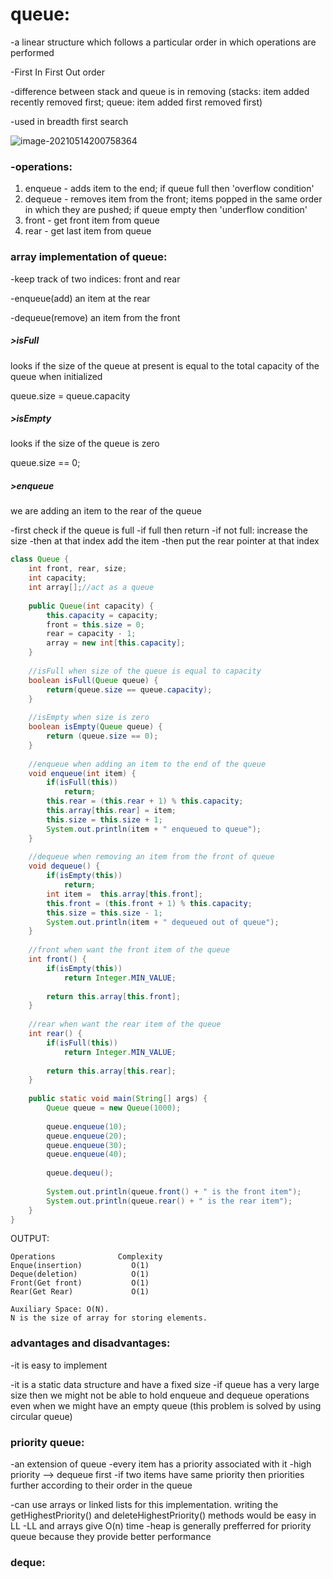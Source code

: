# queue:

-a linear structure which follows a particular order in which operations are performed

-First In First Out order

-difference between stack and queue is in removing (stacks: item added recently removed first; queue: item added first removed first)

-used in breadth first search

![image-20210514200758364](C:\Users\ishit\AppData\Roaming\Typora\typora-user-images\image-20210514200758364.png)

### -operations:

1. enqueue - adds item to the end; if queue full then 'overflow condition'
2. dequeue - removes item from the front; items popped in the same order in which they are pushed; if queue empty then 'underflow condition'
3. front - get front item from queue
4. rear - get last item from queue

### array implementation of queue:

-keep track of two indices: front and rear

-enqueue(add) an item at the rear

-dequeue(remove) an item from the front

#####  >isFull

looks if the size of the queue at present is equal to the total capacity of the queue when initialized

queue.size = queue.capacity

##### >isEmpty

looks if the size of the queue is zero

queue.size == 0;

#####  >enqueue

we are adding an item to the rear of the queue

-first check if the queue is full
-if full then return 
-if not full: increase the size
-then at that index add the item
-then put the rear pointer at that index

```java
class Queue {
    int front, rear, size;
    int capacity;
    int array[];//act as a queue
    
    public Queue(int capacity) {
        this.capacity = capacity;
        front = this.size = 0;
        rear = capacity - 1;
        array = new int[this.capacity];
    }
    
    //isFull when size of the queue is equal to capacity
    boolean isFull(Queue queue) {
        return(queue.size == queue.capacity);
    }
    
    //isEmpty when size is zero
    boolean isEmpty(Queue queue) {
        return (queue.size == 0);
    }
    
    //enqueue when adding an item to the end of the queue
    void enqueue(int item) {
        if(isFull(this))
            return;
        this.rear = (this.rear + 1) % this.capacity;
        this.array[this.rear] = item;
        this.size = this.size + 1;
        System.out.println(item + " enqueued to queue");
    }
    
    //dequeue when removing an item from the front of queue
    void dequeue() {
        if(isEmpty(this))
            return;
        int item =  this.array[this.front];
        this.front = (this.front + 1) % this.capacity;
        this.size = this.size - 1;
        System.out.println(item + " dequeued out of queue");
    }
    
    //front when want the front item of the queue
    int front() {
        if(isEmpty(this))
            return Integer.MIN_VALUE;
        
        return this.array[this.front];
    }
    
    //rear when want the rear item of the queue
    int rear() {
        if(isFull(this))
            return Integer.MIN_VALUE;
        
        return this.array[this.rear];
    }
    
    public static void main(String[] args) {
        Queue queue = new Queue(1000);
        
        queue.enqueue(10);
        queue.enqueue(20);
        queue.enqueue(30);
        queue.enqueue(40);
        
        queue.dequeu();
        
        System.out.println(queue.front() + " is the front item");
        System.out.println(queue.rear() + " is the rear item"); 
    }
}
```

OUTPUT:

```
Operations              Complexity
Enque(insertion)           O(1)
Deque(deletion)            O(1)
Front(Get front)           O(1)
Rear(Get Rear)             O(1)

Auxiliary Space: O(N). 
N is the size of array for storing elements.
```

### advantages and disadvantages:

-it is easy to implement

-it is a static data structure and have a fixed size
-if queue has a very large size then we might not be able to hold enqueue and dequeue operations even when we might have an empty queue (this problem is solved by using circular queue)

### priority queue:

-an extension of queue
-every item has a priority associated with it
-high priority --> dequeue first
-if two items have same priority then priorities further according to their order in the queue

-can use arrays or linked lists for this implementation. writing the getHighestPriority() and deleteHighestPriority() methods would be easy in LL
-LL and arrays give O(n) time
-heap is generally prefferred for priority queue because they provide better performance

### deque:

